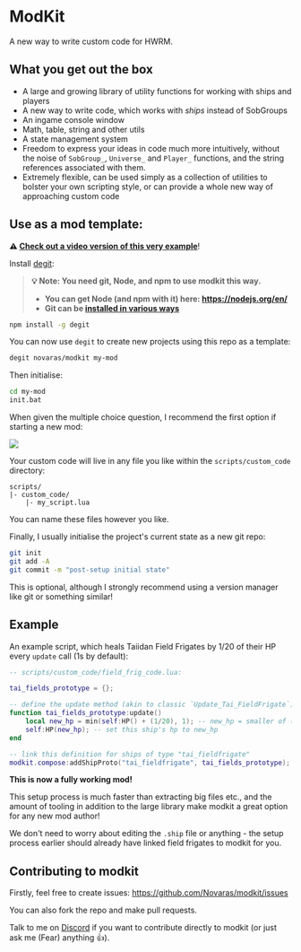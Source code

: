 # ModKit

A new way to write custom code for HWRM.

## What you get out the box

- A large and growing library of utility functions for working with ships and players
- A new way to write code, which works with _ships_ instead of SobGroups
- An ingame console window
- Math, table, string and other utils
- A state management system
- Freedom to express your ideas in code much more intuitively, without the noise of `SobGroup_`, `Universe_` and `Player_` functions, and the string references associated with them.
- Extremely flexible, can be used simply as a collection of utilities to bolster your own scripting style, or can provide a whole new way of approaching custom code

## Use as a mod template:

**⚠️ [Check out a video version of this very example](https://www.youtube.com/watch?v=FmQQPslBmaM)**!

Install [degit](https://www.npmjs.com/package/degit):

> **💡 Note: You need git, Node, and npm to use modkit this way.**
> - **You can get Node (and npm with it) here: https://nodejs.org/en/**
> - **Git can be [installed in various ways](https://git-scm.com/book/en/v2/Getting-Started-Installing-Git)**

```bash
npm install -g degit
```

You can now use `degit` to create new projects using this repo as a template:

```bash
degit novaras/modkit my-mod
```

Then initialise:

```bash
cd my-mod
init.bat
```

When given the multiple choice question, I recommend the first option if starting a new mod:

<img src="https://i.imgur.com/cWq7AOs.png">

Your custom code will live in any file you like within the `scripts/custom_code` directory:

```
scripts/
|- custom_code/
    |- my_script.lua
```

You can name these files however you like.

Finally, I usually initialise the project's current state as a new git repo:

```bash
git init
git add -A
git commit -m "post-setup initial state"
```

This is optional, although I strongly recommend using a version manager like git or something similar!

## Example

An example script, which heals Taiidan Field Frigates by 1/20 of their HP every `update` call (1s by default):

```lua
-- scripts/custom_code/field_frig_code.lua:

tai_fields_prototype = {};

-- define the update method (akin to classic `Update_Tai_FieldFrigate`)
function tai_fields_prototype:update()
	local new_hp = min(self:HP() + (1/20), 1); -- new_hp = smaller of (current hp + 1/20) or 1 [so we don't exceed 1]
	self:HP(new_hp); -- set this ship's hp to new_hp
end

-- link this definition for ships of type "tai_fieldfrigate"
modkit.compose:addShipProto("tai_fieldfrigate", tai_fields_prototype);
```

**This is now a fully working mod!**

This setup process is much faster than extracting big files etc., and the amount of tooling in addition to the large library make modkit a great option for any new mod author!

We don't need to worry about editing the `.ship` file or anything - the setup process earlier should already have linked field frigates to modkit for you.

## Contributing to modkit

Firstly, feel free to create issues: https://github.com/Novaras/modkit/issues

You can also fork the repo and make pull requests.

Talk to me on [Discord](https://discord.gg/homeworld) if you want to contribute directly to modkit (or just ask me (Fear) anything :+1:). 
